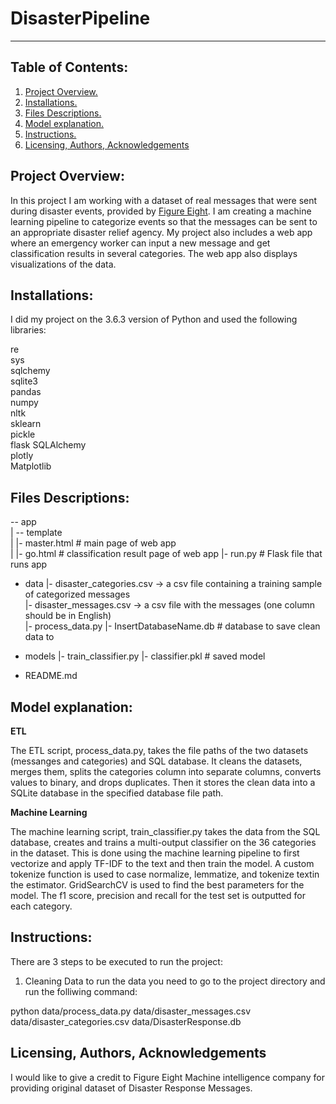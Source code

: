 # DisasterPipeline
<!-- blank line -->
----
<!-- blank line -->


## Table of Contents:
1. [ Project Overview. ](#prov)
2. [ Installations. ](#instal)
3. [ Files Descriptions. ](#fd)
4. [ Model explanation. ](#me)
5. [ Instructions. ](#instr)
6. [Licensing, Authors, Acknowledgements](#li)


<a name="prov"></a>
## Project Overview:

In this project I am working with a dataset of real messages that were sent during disaster events, provided by [Figure Eight](https://www.figure-eight.com).
I am creating a machine learning pipeline to categorize events so that the messages can be sent to an appropriate disaster relief agency.
My project also includes a web app where an emergency worker can input a new message and get classification results in several categories.
The web app also displays visualizations of the data. 


<a name="instal"></a>
## Installations:

I did my project on the 3.6.3  version of Python and used the following libraries:

re<br />
sys<br />
sqlchemy<br />
sqlite3<br />
pandas<br />
numpy<br />
nltk<br />
sklearn<br />
pickle<br />
flask SQLAlchemy<br />
plotly<br />
Matplotlib<br />


<a name="fd"></a>
## Files Descriptions:

-- app<br />
| -- template<br />
| |- master.html  # main page of web app<br />
| |- go.html  # classification result page of web app
|- run.py  # Flask file that runs app

- data
|- disaster_categories.csv  -> a csv file containing a training sample of categorized messages<br />
|- disaster_messages.csv  -> a csv file with the messages (one column should be in English)<br />
|- process_data.py
|- InsertDatabaseName.db   # database to save clean data to

- models
|- train_classifier.py
|- classifier.pkl  # saved model 

- README.md



<a name="me"></a>
## Model explanation:

**ETL**

The ETL script, process_data.py, takes the file paths of the two datasets (messanges and categories) and SQL database.
It cleans the datasets, merges them, splits the categories column into separate columns, converts values to binary, and drops duplicates.
Then it stores the clean data into a SQLite database in the specified database file path.

**Machine Learning**

The machine learning script, train_classifier.py takes the data from the SQL database, creates and trains a multi-output classifier on the 36 categories in the dataset.
This is done using the machine learning pipeline to first vectorize and apply TF-IDF to the text and then train the model.
A custom tokenize function is used to case normalize, lemmatize, and tokenize textin the estimator.
GridSearchCV is used to find the best parameters for the model. 
The f1 score, precision and recall for the test set is outputted for each category.

<a name="instr"></a>
## Instructions:

There are 3 steps to be executed to run the project:

1. Cleaning Data
to run the data you need to go to the project directory and run the folliwing command:

python data/process_data.py data/disaster_messages.csv data/disaster_categories.csv data/DisasterResponse.db


<a name="li"></a>
## Licensing, Authors, Acknowledgements

I would like to give a credit to Figure Eight Machine intelligence company for providing original dataset of Disaster Response Messages.
